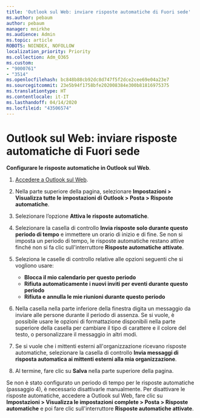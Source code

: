 ```yaml
---
title: 'Outlook sul Web: inviare risposte automatiche di Fuori sede'
ms.author: pebaum
author: pebaum
manager: mnirkhe
ms.audience: Admin
ms.topic: article
ROBOTS: NOINDEX, NOFOLLOW
localization_priority: Priority
ms.collection: Adm_O365
ms.custom:
- "9000761"
- "3514"
ms.openlocfilehash: bc848b88cb92dc8d747f5f2dce2cee69e04a23e7
ms.sourcegitcommit: 23e5b94f1758bfe202008384e300b81816975375
ms.translationtype: HT
ms.contentlocale: it-IT
ms.lasthandoff: 04/14/2020
ms.locfileid: "43506574"
---
```

# <a name="outlook-on-the-web-send-out-of-office-replies"></a>Outlook sul Web: inviare risposte automatiche di Fuori sede

**Configurare le risposte automatiche in Outlook sul Web**.

1. [Accedere a Outlook sul Web](https://support.office.com/it-IT/article/how-to-sign-in-to-outlook-on-the-web-763fab4d-0138-4814-b450-37fc286bcb79).

2. Nella parte superiore della pagina, selezionare **Impostazioni > Visualizza tutte le impostazioni di Outlook > Posta > Risposte automatiche**.

3. Selezionare l’opzione **Attiva le risposte automatiche**.

4. Selezionare la casella di controllo **Invia risposte solo durante questo periodo di tempo** e immettere un orario di inizio e di fine. Se non si imposta un periodo di tempo, le risposte automatiche restano attive finché non si fa clic sull'interruttore **Risposte automatiche attivate**.

5. Seleziona le caselle di controllo relative alle opzioni seguenti che si vogliono usare:
    - **Blocca il mio calendario per questo periodo**
    - **Rifiuta automaticamente i nuovi inviti per eventi durante questo periodo**
    - **Rifiuta e annulla le mie riunioni durante questo periodo**

6. Nella casella nella parte inferiore della finestra digita un messaggio da inviare alle persone durante il periodo di assenza. Se si vuole, è possibile usare le opzioni di formattazione disponibili nella parte superiore della casella per cambiare il tipo di carattere e il colore del testo, o personalizzare il messaggio in altri modi.

7. Se si vuole che i mittenti esterni all'organizzazione ricevano risposte automatiche, selezionare la casella di controllo **Invia messaggi di risposta automatica ai mittenti esterni alla mia organizzazione**.

8. Al termine, fare clic su **Salva** nella parte superiore della pagina.

Se non è stato configurato un periodo di tempo per le risposte automatiche (passaggio 4), è necessario disattivarle manualmente. Per disattivare le risposte automatiche, accedere a Outlook sul Web, fare clic su **Impostazioni > Visualizza le impostazioni complete > Posta > Risposte automatiche** e poi fare clic sull'interruttore **Risposte automatiche attivate**.
